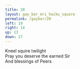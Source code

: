 ```yaml
---
title: 20
layout: gay_bar_mri_haiku_square
permalink: /gaybar/20
left: 19
right: 14
up: 13
down: 27
---
```

Kneel squire twilight  
Pray you deserve the earned Sir  
And blessings of Peers
